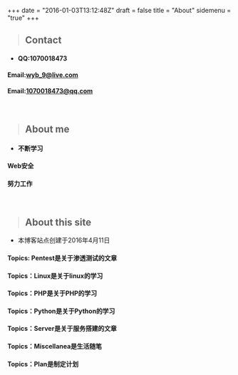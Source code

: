 +++
date = "2016-01-03T13:12:48Z"
draft = false
title = "About"
sidemenu = "true"
+++

> ## Contact
* #### QQ:1070018473
#### Email:wyb_9@live.com
#### Email:1070018473@qq.com

<br />

> ## About me
- #### 不断学习
#### Web安全
#### 努力工作

<br />

> ## About this site
* 本博客站点创建于2016年4月11日
#### Topics: Pentest是关于渗透测试的文章
#### Topics：Linux是关于linux的学习
#### Topics：PHP是关于PHP的学习
#### Topics：Python是关于Python的学习
#### Topics：Server是关于服务搭建的文章
#### Topics：Miscellanea是生活随笔
#### Topics：Plan是制定计划